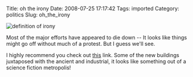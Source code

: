 Title: oh the irony
Date: 2008-07-25 17:17:42
Tags: imported
Category: politics
Slug: oh_the_irony

<img src='http://graphics.jsonline.com/graphics/photographer/20/20534_large.jpg' alt='definition of irony' class='aligncenter' />

Most of the major efforts have appeared to die down -- It looks like things might go off without much of a protest.  But I guess we'll see.

I highly recommend you check out <a href="http://www.boston.com/bigpicture/2008/07/beijing_2008_preparations_thre.html">this</a> link.  Some of the new buildings juxtaposed with the ancient and industrial, it looks like something out of a science fiction metropolis!
